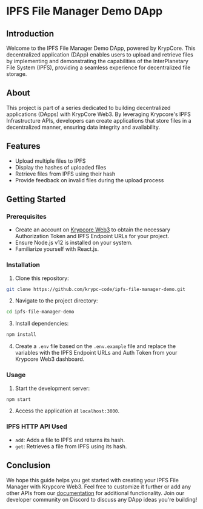 # IPFS File Manager Demo DApp

## Introduction

Welcome to the IPFS File Manager Demo DApp, powered by KrypCore. This decentralized application (DApp) enables users to upload and retrieve files by implementing and demonstrating the capabilities of the InterPlanetary File System (IPFS), providing a seamless experience for decentralized file storage.

## About

This project is part of a series dedicated to building decentralized applications (DApps) with KrypCore Web3. By leveraging Krypcore's IPFS Infrastructure APIs, developers can create applications that store files in a decentralized manner, ensuring data integrity and availability.

## Features

- Upload multiple files to IPFS
- Display the hashes of uploaded files
- Retrieve files from IPFS using their hash
- Provide feedback on invalid files during the upload process

## Getting Started

### Prerequisites

- Create an account on [Krypcore Web3](https://www.krypcore.com/) to obtain the necessary Authorization Token and IPFS Endpoint URLs for your project.
- Ensure Node.js v12 is installed on your system.
- Familiarize yourself with React.js.

### Installation

1. Clone this repository:

```bash
git clone https://github.com/krypc-code/ipfs-file-manager-demo.git
```


2. Navigate to the project directory:

```bash
cd ipfs-file-manager-demo
```


3. Install dependencies:

```bash
npm install
```


4. Create a `.env` file based on the `.env.example` file and replace the variables with the IPFS Endpoint URLs and Auth Token from your Krypcore Web3 dashboard.

### Usage

1. Start the development server:

```bash
npm start
```


2. Access the application at `localhost:3000`.

### IPFS HTTP API Used

- `add`: Adds a file to IPFS and returns its hash.
- `get`: Retrieves a file from IPFS using its hash.

## Conclusion

We hope this guide helps you get started with creating your IPFS File Manager with Krypcore Web3. Feel free to customize it further or add any other APIs from our [documentation](https://docs.krypcore.com/dev-docs/api-reference/infrastructure-apis/ipfs-http-client-apis/http-api-methods) for additional functionality. Join our developer community on Discord to discuss any DApp ideas you're building!
